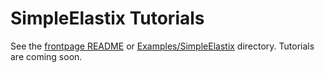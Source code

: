 SimpleElastix Tutorials
=======================

See the [frontpage README](https://github.com/kaspermarstal/SimpleElastix/) or [Examples/SimpleElastix](https://github.com/kaspermarstal/SimpleElastix/tree/SimpleElastix/Examples/) directory. Tutorials are coming soon.
